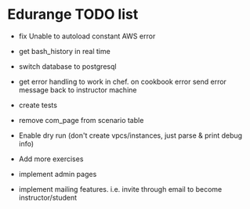 # Edurange TODO list

- fix Unable to autoload constant AWS error

- get bash_history in real time

- switch database to postgresql

- get error handling to work in chef. on cookbook error send error message back to instructor machine

- create tests

- remove com_page from scenario table

- Enable dry run (don't create vpcs/instances, just parse & print debug info)

- Add more exercises

- implement admin pages

- implement mailing features. i.e. invite through email to become instructor/student